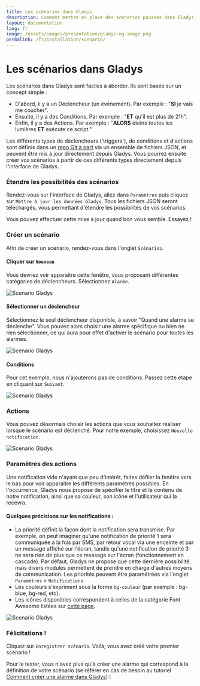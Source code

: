 ```yaml
---
title: Les scénarios dans Gladys
description: Comment mettre en place des scénarios poussés dans Gladys ?
layout: documentation
lang: fr
image: /assets/images/presentation/gladys-og-image.png
permalink: /fr/installation/scenario/
---
```


# Les scénarios dans Gladys

Les scénarios dans Gladys sont faciles à aborder. Ils sont basés sur un concept simple :

- D'abord, il y a un Déclencheur (un événement). Par exemple : "**SI** je vais me coucher".
- Ensuite, il y a des Conditions. Par exemple : "**ET** qu'il est plus de 21h".
- Enfin, il y a des Actions. Par exemple : "**ALORS** éteins toutes les lumières **ET** exécute ce script."

Les différents types de déclencheurs ('triggers'), de conditions et d'actions sont définis dans un [repo Git à part](https://github.com/GladysProject/Gladys-data) via un ensemble de fichiers JSON, et peuvent être mis à jour directement depuis Gladys.
Vous pourrez ensuite créer vos scénarios à partir de ces différents types directement depuis l'interface de Gladys.

### Étendre les possibilités des scénarios

Rendez-vous sur l'interface de Gladys, allez dans `Paramètres` puis cliquez sur `Mettre à jour les données Gladys`. Tous les fichiers JSON seront téléchargés, vous permettant d'étendre les possibilités de vos scénarios.

Vous pouvez effectuer cette mise à jour quand bon vous semble. Essayez !

### Créer un scénario

Afin de créer un scénario, rendez-vous dans l'onglet `Scénarios`.

#### Cliquer sur `Nouveau`

Vous devriez voir apparaître cette fenêtre, vous proposant différentes catégories de déclencheurs. Sélectionnez `Alarme`.

<img alt="Scenario Gladys" src="/assets/images/documentation/scenarios/scenario-1.png" class="img-responsive" />

#### Sélectionner un déclencheur

Sélectionnez le seul déclencheur disponible, à savoir "Quand une alarme se déclenche". Vous pouvez alors choisir une alarme spécifique ou bien ne rien sélectionner, ce qui aura pour effet d'activer le scénario pour toutes les alarmes.

<img alt="Scenario Gladys" src="/assets/images/documentation/scenarios/scenario-2.png" class="img-responsive" />

#### Conditions

Pour cet exemple, nous n'ajouterons pas de conditions. Passez cette étape en cliquant sur `Suivant`.

<img alt="Scenario Gladys" src="/assets/images/documentation/scenarios/scenario-3.png" class="img-responsive" />

### Actions

Vous pouvez désormais choisir les actions que vous souhaitez réaliser lorsque le scénario est déclenché. Pour notre exemple, choisissez `Nouvelle notification`.

<img alt="Scenario Gladys" src="/assets/images/documentation/scenarios/scenario-5.png" class="img-responsive" />

### Paramètres des actions

Une notification vide n'ayant que peu d'intérêt, faites défiler la fenêtre vers le bas pour voir apparaître les différents paramètres possibles.
En l'occurrence, Gladys nous propose de spécifier le titre et le contenu de notre notification, ainsi que sa couleur, son icône et l'utilisateur qui la recevra.

#### Quelques précisions sur les notifications :
- La priorité définit la façon dont la notification sera transmise. Par exemple, on peut imaginer qu'une notification de priorité 1 sera communiquée à la fois par SMS, par retour vocal via une enceinte et par un message affiché sur l'écran, tandis qu'une notification de priorité 3 ne sera rien de plus que ce message sur l'écran (fonctionnement en cascade). Par défaut, Gladys ne propose que cette dernière possibilité, mais divers modules permettent de prendre en charge d'autres moyens de communication. Les priorités peuvent être paramétrées via l'onglet `Paramètres` > `Notifications`.
- Les couleurs s'expriment sous la forme `bg-couleur` (par exemple : bg-blue, bg-red, etc).
- Les icônes disponibles correspondent à celles de la catégorie Font Awesome listées sur [cette page](http://www.w3schools.com/icons/icons_reference.asp).

<img alt="Scenario Gladys" src="/assets/images/documentation/scenarios/scenario-6.png" class="img-responsive" />

### Félicitations !

Cliquez sur `Enregistrer scénario`. Voilà, vous avez créé votre premier scénario !

Pour le tester, vous n'avez plus qu'à créer une alarme qui correspond à la définition de votre scénario (se référer en cas de besoin au tutoriel [Comment créer une alarme dans Gladys](https://developer.gladysproject.com/fr/documentation/alarm)) !